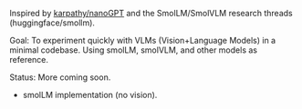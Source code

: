 Inspired by [karpathy/nanoGPT](https://github.com/karpathy/nanoGPT) and the SmolLM/SmolVLM research threads (huggingface/smollm).

Goal: To experiment quickly with VLMs (Vision+Language Models) in a minimal codebase. Using smolLM, smolVLM, and other models as reference.

Status: More coming soon.
- smolLM implementation (no vision).



